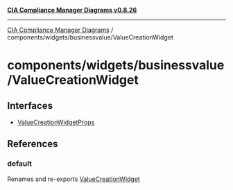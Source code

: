 [**CIA Compliance Manager Diagrams v0.8.26**](../../../../README.md)

***

[CIA Compliance Manager Diagrams](../../../../modules.md) / components/widgets/businessvalue/ValueCreationWidget

# components/widgets/businessvalue/ValueCreationWidget

## Interfaces

- [ValueCreationWidgetProps](interfaces/ValueCreationWidgetProps.md)

## References

### default

Renames and re-exports [ValueCreationWidget](../../../variables/ValueCreationWidget.md)

